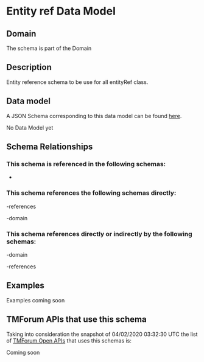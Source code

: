 # Entity ref Data Model

## Domain

The  schema is part of the  Domain

## Description

Entity reference schema to be use for all entityRef class.

## Data model

A JSON Schema corresponding to this data model can be found
[here](https://github.com/tmforum-rand/schemas/blob/candidates/Common/EntityRef.schema.json).

No Data Model yet

## Schema Relationships

### This schema is referenced in the following schemas:

-

### This schema references the following schemas directly:

-references

-domain

### This schema references directly or indirectly by the following schemas:

-domain

-references



## Examples

Examples coming soon

## TMForum APIs that use this schema

Taking into consideration the snapshot of 04/02/2020 03:32:30 UTC the list of [TMForum Open APIs](https://www.tmforum.org/open-apis/) that uses this schemas is:

Coming soon